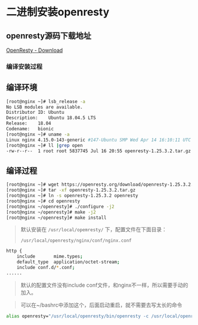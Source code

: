 # 二进制安装openresty

## openresty源码下载地址

[OpenResty - Download](https://openresty.org/en/download.html#lastest-release)

### 编译安装过程

[](https://openresty.org/en/installation.html#building-from-source)

## 编译环境

```bash
[root@nginx ~]# lsb_release -a
No LSB modules are available.
Distributor ID:	Ubuntu
Description:	Ubuntu 18.04.5 LTS
Release:	18.04
Codename:	bionic
[root@nginx ~]# uname -a
Linux nginx 4.15.0-143-generic #147-Ubuntu SMP Wed Apr 14 16:10:11 UTC 2021 x86_64 x86_64 x86_64 GNU/Linux
[root@nginx ~]# ll |grep open
-rw-r--r--  1 root root 5837745 Jul 16 20:55 openresty-1.25.3.2.tar.gz
```

## 编译过程

```bash
[root@nginx ~]# wget https://openresty.org/download/openresty-1.25.3.2.tar.gz
[root@nginx ~]# tar -xf openresty-1.25.3.2.tar.gz 
[root@nginx ~]# ln -s openresty-1.25.3.2 openresty
[root@nginx ~]# cd openresty
[root@nginx ~/openresty]# ./configure -j2
[root@nginx ~/openresty]# make -j2
[root@nginx ~/openresty]# make install
```

> 默认安装在 `/usr/local/opemresty/` 下，配置文件在下面目录：
> 
> 
> `/usr/local/openresty/nginx/conf/nginx.conf`
> 

```bash
http {
    include       mime.types;
    default_type  application/octet-stream;
    include conf.d/*.conf;
......
```

> 默认的配置文件没有include conf文件，和nginx不一样，所以需要手动的加入。
> 

> 可以在~/bashrc中添加这个，后面启动重启，就不需要去写太长的命令
> 

```bash
alias openresty="/usr/local/openresty/bin/openresty -c /usr/local/openresty/nginx/conf/nginx.conf" 
```